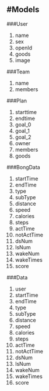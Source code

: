 #Models
---

###User

1. name
2. sex
3. openId
4. goods
5. image

###Team

1. name
2. members

###Plan

1. starttime
2. endtime
3. goal_0
4. goal_1
5. goal_2
6. owner
7. members
8. goods

###BongData

1. startTime
2. endTime
3. type
4. subType
5. distance
6. speed
7. calories
8. steps
9. actTime
10. notActTime
11. dsNum
12. lsNum
13. wakeNum
14. wakeTimes
15. score

###Data

1. user
2. startTime
2. endTime
3. type
4. subType
5. distance
6. speed
7. calories
8. steps
9. actTime
10. notActTime
11. dsNum
12. lsNum
13. wakeNum
14. wakeTimes
15. score